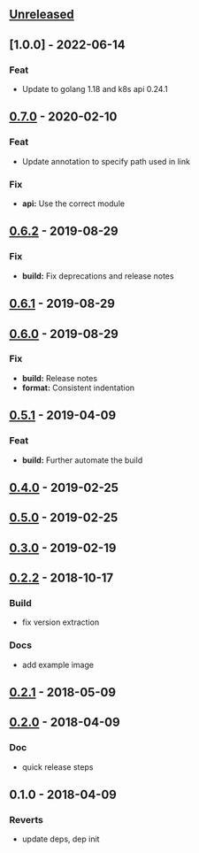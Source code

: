 <a name="unreleased"></a>
## [Unreleased]

<a name="1.0.0"></a>
## [1.0.0] - 2022-06-14
### Feat
- Update to golang 1.18 and k8s api 0.24.1

<a name="0.7.0"></a>
## [0.7.0] - 2020-02-10
### Feat
- Update annotation to specify path used in link

### Fix
- **api:** Use the correct module


<a name="0.6.2"></a>
## [0.6.2] - 2019-08-29
### Fix
- **build:** Fix deprecations and release notes


<a name="0.6.1"></a>
## [0.6.1] - 2019-08-29

<a name="0.6.0"></a>
## [0.6.0] - 2019-08-29
### Fix
- **build:** Release notes
- **format:** Consistent indentation


<a name="0.5.1"></a>
## [0.5.1] - 2019-04-09
### Feat
- **build:** Further automate the build


<a name="0.4.0"></a>
## [0.4.0] - 2019-02-25

<a name="0.5.0"></a>
## [0.5.0] - 2019-02-25

<a name="0.3.0"></a>
## [0.3.0] - 2019-02-19

<a name="0.2.2"></a>
## [0.2.2] - 2018-10-17
### Build
- fix version extraction

### Docs
- add example image


<a name="0.2.1"></a>
## [0.2.1] - 2018-05-09

<a name="0.2.0"></a>
## [0.2.0] - 2018-04-09
### Doc
- quick release steps


<a name="0.1.0"></a>
## 0.1.0 - 2018-04-09
### Reverts
- update deps, dep init


[Unreleased]: https://github.com/Banno/kube-ingress-index/compare/0.7.0...HEAD
[0.7.0]: https://github.com/Banno/kube-ingress-index/compare/0.6.2...0.7.0
[0.6.2]: https://github.com/Banno/kube-ingress-index/compare/0.6.1...0.6.2
[0.6.1]: https://github.com/Banno/kube-ingress-index/compare/0.6.0...0.6.1
[0.6.0]: https://github.com/Banno/kube-ingress-index/compare/0.5.1...0.6.0
[0.5.1]: https://github.com/Banno/kube-ingress-index/compare/0.4.0...0.5.1
[0.4.0]: https://github.com/Banno/kube-ingress-index/compare/0.5.0...0.4.0
[0.5.0]: https://github.com/Banno/kube-ingress-index/compare/0.3.0...0.5.0
[0.3.0]: https://github.com/Banno/kube-ingress-index/compare/0.2.2...0.3.0
[0.2.2]: https://github.com/Banno/kube-ingress-index/compare/0.2.1...0.2.2
[0.2.1]: https://github.com/Banno/kube-ingress-index/compare/0.2.0...0.2.1
[0.2.0]: https://github.com/Banno/kube-ingress-index/compare/0.1.0...0.2.0
